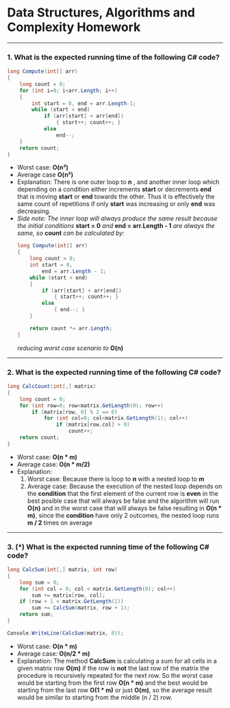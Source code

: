 # Data Structures, Algorithms and Complexity Homework
---
### 1. What is the expected running time of the following C# code?
```C#
long Compute(int[] arr)
{
    long count = 0;
    for (int i=0; i<arr.Length; i++)
    {
        int start = 0, end = arr.Length-1;
        while (start < end)
            if (arr[start] < arr[end])
                { start++; count++; }
            else 
                end--;
    }
    return count;
}
```
* Worst case: **O(n²)**
* Average case **O(n²)**
* Explanation: There is one outer loop to **n** , and another inner loop which depending on a condition either increments **start** or decrements **end** that is moving **start** or **end** towards the other. Thus it is effectively the same count of repetitions if only **start** was increasing or only **end** was decreasing. 
* *Side note: The inner loop will always produce the same result because the initial conditions* **start = 0** *and* **end = arr.Length - 1** *are always the same, so* **count** *can be calculated by:*
    ```C#
    long Compute(int[] arr)
    {
        long count = 0;
        int start = 0, 
            end = arr.Length - 1;
        while (start < end)
        {
            if (arr[start] < arr[end])
                { start++; count++; }
            else 
                { end--; }          
        }
    
        return count *= arr.Length;
    }
    ```
    *reducing worst case scenario to* **O(n)**
---
### 2. What is the expected running time of the following C# code?
```C#
long CalcCount(int[,] matrix)
{
    long count = 0;
    for (int row=0; row<matrix.GetLength(0); row++)
        if (matrix[row, 0] % 2 == 0)
            for (int col=0; col<matrix.GetLength(1); col++)
                if (matrix[row,col] > 0)
                    count++;
    return count;
}
```
* Worst case: **O(n * m)**
* Average case: **O(n * m/2)**
* Explanation: 
    1. Worst case: Because there is loop to **n** with a nested loop to **m** 
    2. Average case: Because the execution of the nested loop depends on the **condition** that the first element of the current row is **even** in the best posible case that will always be false and the algorithm will run **O(n)** and in the worst case that will always be false resulting in **O(n * m)**, since the **condition** have only 2 outcomes, the nested loop runs **m / 2** times on average
---
### 3. (*) What is the expected running time of the following C# code?
```C#
long CalcSum(int[,] matrix, int row)
{
    long sum = 0;
    for (int col = 0; col < matrix.GetLength(0); col++) 
        sum += matrix[row, col];
    if (row + 1 < matrix.GetLength(1)) 
        sum += CalcSum(matrix, row + 1);
    return sum;
}

Console.WriteLine(CalcSum(matrix, 0));
```
* Worst case: **O(n * m)**
* Average case: **O(n/2 * m)**
* Explanation: The method **CalcSum** is calculating a sum for all cells in a given matrix row **O(m)** if the row is **not** the last row of the matrix the procedure is recursively repeated for the next row. So the worst case would be starting from the first row **O(n * m)** and the best would be starting from the last row **O(1 * m)** or just **O(m)**, so the average result would be similar to starting from the middle (n / 2) row.